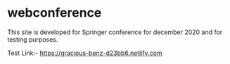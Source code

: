 # webconference
This site is developed for Springer conference for december 2020 and for testing purposes.

Test Link:- https://gracious-benz-d23bb6.netlify.com
